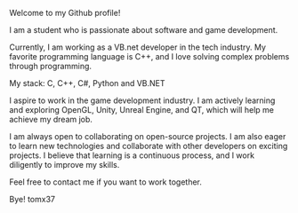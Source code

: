 Welcome to my Github profile!

I am a student who is passionate about software and game development.

Currently, I am working as a VB.net developer in the tech industry.
My favorite programming language is C++, and I love solving complex problems through programming.

My stack: C, C++, C#, Python and VB.NET

I aspire to work in the game development industry. I am actively learning and exploring OpenGL, Unity, Unreal Engine, and QT, which will help me achieve my dream job.

I am always open to collaborating on open-source projects. I am also eager to learn new technologies and collaborate with other developers on exciting projects. I believe that learning is a continuous process, and I work diligently to improve my skills.


Feel free to contact me if you want to work together.

Bye!
tomx37
